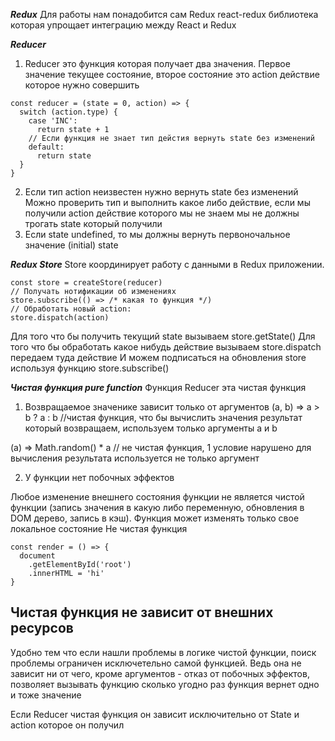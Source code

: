 ***Redux***
Для работы нам понадобится сам Redux
react-redux библиотека которая упрощает интеграцию между React и Redux

***Reducer***
1) Reducer это функция которая получает два значения. Первое значение текущее состояние, второе состояние это action действие которое нужно совершить
```
const reducer = (state = 0, action) => {
  switch (action.type) {
    case 'INC':
      return state + 1
    // Если функция не знает тип дейстия вернуть state без изменений
    default: 
      return state
  }
}
```
2) Если тип action неизвестен нужно вернуть state без изменений
 Можно проверить тип и выполнить какое либо действие, если мы получили action действие которого мы не знаем мы не должны трогать state который получили 
3) Если state undefined, то мы должны вернуть первоночальное значение (initial) state

***Redux Store***
Store координирует работу с данными в Redux приложении.
```
const store = createStore(reducer)
// Получать нотификации об изменениях 
store.subscribe(() => /* какая то функция */)
// Обработать новый action:
store.dispatch(action)
```

Для того что бы получить текущий state вызываем store.getState()
Для того что бы обработать какое нибудь действие вызываем store.dispatch передаем туда действие 
И можем подписаться на обновления store используя функцию store.subscribe()


***Чистая функция pure function***
Функция Reducer эта чистая функция

1. Возвращаемое значенике зависит только от аргументов
(a, b) => a > b ? a : b  //чистая функция, что бы вычислить значения результат который возвращаем, используем только аргументы a и b 

(a) => Math.random() * a // не чистая функция, 1 условие нарушено для вычисления результата используется не только аргумент

2. У функции нет побочных эффектов

Любое изменение внешнего состояния функции не является чистой функции (запись значения в какую либо переменную, обновления в DOM дерево, запись в кэш).
Функция может изменять только свое локальное состояние
Не чистая функция

```
const render = () => {
  document
    .getElementById('root')
    .innerHTML = 'hi'
}
```
## Чистая функция не зависит от внешних ресурсов
Удобно тем что если нашли проблемы в логике чистой функции, поиск проблемы ограничен исключетельно самой функцией. Ведь она не зависит ни от чего, кроме аргументов - отказ от побочных эффектов, позволяет вызывать функцию сколько угодно раз функция вернет одно и тоже значение

Если Reducer чистая функция он зависит исключительно от State и action которое он получил